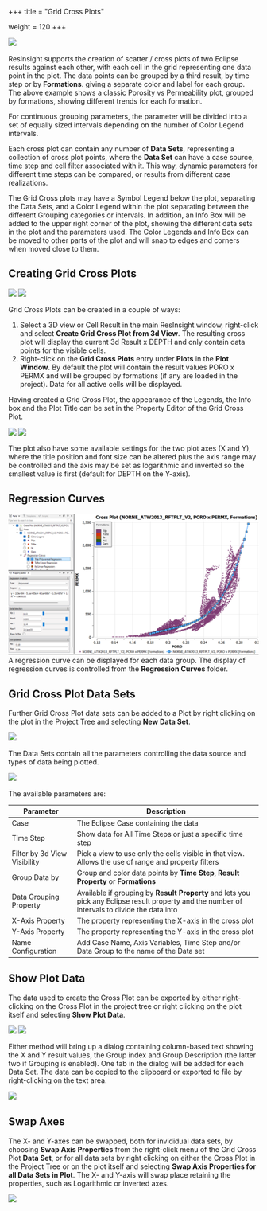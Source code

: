 +++
title = "Grid Cross Plots"

weight = 120
+++

![](/images/plot-window/GridCrossPlot.png)

ResInsight supports the creation of scatter / cross plots of two Eclipse results against each  other, with each cell in the grid
representing one data point in the plot. The data points can be grouped by a third result, by time step or by **Formations**.
giving a separate color and label for each group. The above example shows a classic Porosity vs Permeability plot, grouped by
formations, showing different trends for each formation.

For continuous grouping parameters, the parameter will be divided into a set of equally sized intervals depending on the number of Color Legend intervals.

Each cross plot can contain any number of **Data Sets**, representing a collection of cross plot points, where the **Data Set** can have a case source, time step and cell filter associated with it. This way, dynamic parameters for different time steps can be compared, or results from different case realizations.

The Grid Cross plots may have a Symbol Legend below the plot, separating the Data Sets, and a Color Legend within the plot separating between the different Grouping categories or intervals. In addition, an Info Box will be added to the upper right corner of the plot, showing the different data sets in the plot and the parameters used. The Color Legends and Info Box can be moved to other parts of the plot and will snap to edges and corners when moved close to them.

## Creating Grid Cross Plots
![](/images/plot-window/GridCrossPlot_CreateFromView.png)
![](/images/plot-window/GridCrossPlot_Create.png)

Grid Cross Plots can be created in a couple of ways:

1. Select a 3D view or Cell Result in the main ResInsight window, right-click and select **Create Grid Cross Plot from 3d View**. The resulting cross plot will display the current 3d Result x DEPTH and only contain data points for the visible cells.
2. Right-click on the **Grid Cross Plots** entry under **Plots** in the **Plot Window**. By default the plot will contain the result values PORO x PERMX and will be grouped by formations (if any are loaded in the project). Data for all active cells will be displayed.

Having created a Grid Cross Plot, the appearance of the Legends, the Info box and the Plot Title can be set in the Property Editor of the Grid Cross Plot.

![](/images/plot-window/GridCrossPlot_PropertyEditor.png)
![](/images/plot-window/GridCrossPlotAxis_PropertyEditor.png)

The plot also have some available settings for the two plot axes (X and Y), where the title position and font size can be altered plus the axis range may be controlled and the axis may be set as logarithmic and inverted so the smallest value is first (default for DEPTH on the Y-axis).

## Regression Curves
![](/images/plot-window/GridCrossPlot_RegressionCurve.png)
A regression curve can be displayed for each data group. The display of regression curves is controlled from the **Regression Curves** folder.

## Grid Cross Plot Data Sets
Further Grid Cross Plot data sets can be added to a Plot by right clicking on the plot in the Project Tree and selecting **New Data Set**.

![](/images/plot-window/GridCrossPlotDataSet_Create.png)

The Data Sets contain all the parameters controlling the data source and types of data being plotted.

![](/images/plot-window/GridCrossPlotDataSet_PropertyEditor.png)

The available parameters are:

| Parameter | Description            |
|-------|--------------------------------|
| Case   | The Eclipse Case containing the data |
| Time Step  | Show data for All Time Steps or just a specific time step |
| Filter by 3d View Visibility | Pick a view to use only the cells visible in that view. Allows the use of range and property filters |
| Group Data by | Group and color data points by **Time Step**, **Result Property** or **Formations** |
| Data Grouping Property | Available if grouping by **Result Property** and lets you pick any Eclipse result property and the number of intervals to divide the data into |
| X-Axis Property | The property representing the X-axis in the cross plot |
| Y-Axis Property | The property representing the Y-axis in the cross plot |
| Name Configuration | Add Case Name, Axis Variables, Time Step and/or Data Group to the name of the Data set |

## Show Plot Data
The data used to create the Cross Plot can be exported by either right-clicking on the Cross Plot in the project tree or right clicking on the plot itself and selecting **Show Plot Data**.

![](/images/plot-window/GridCrossPlot_ShowData_ProjectTree.png)
![](/images/plot-window/GridCrossPlot_ShowData_PlotContext.png)

Either method will bring up a dialog containing column-based text showing the X and Y result values, the Group index and Group Description (the latter two if Grouping is enabled). One tab in the dialog will be added for each Data Set. The data can be copied to the clipboard or exported to file by right-clicking on the text area.

![](/images/plot-window/GridCrossPlot_ShowData.png)

## Swap Axes
The X- and Y-axes can be swapped, both for invididual data sets, by choosing **Swap Axis Properties** from the right-click menu of the Grid Cross Plot **Data Set**, or for all data sets by right clicking on either the Cross Plot in the Project Tree or on the plot itself and selecting **Swap Axis Properties for all Data Sets in Plot**. The X- and Y-axis will swap place retaining the properties, such as Logarithmic or inverted axes.

![](/images/plot-window/GridCrossPlot_SwapAxes.png)
